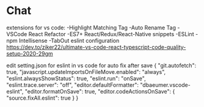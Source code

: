 # Chat
extensions for vs code: 
-Highlight Matching Tag
-Auto Rename Tag
-VSCode React Refactor
-ES7+ React/Redux/React-Native snippets
-ESLint
-npm Intellisense
-TabOut
eslint configuration https://dev.to/ziker22/ultimate-vs-code-react-typescript-code-quality-setup-2020-29gm


edit setting.json for eslint in vs code for auto fix after save
{
    "git.autofetch": true,
    "javascript.updateImportsOnFileMove.enabled": "always",
    "eslint.alwaysShowStatus": true,
    "eslint.run": "onSave",
    "eslint.trace.server": "off",
    "editor.defaultFormatter": "dbaeumer.vscode-eslint",
    "editor.formatOnSave": true,
    "editor.codeActionsOnSave": {
        "source.fixAll.eslint": true
    }
}